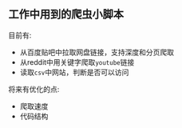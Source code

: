 ## 工作中用到的爬虫小脚本

目前有:

* 从百度贴吧中拉取网盘链接，支持深度和分页爬取
* 从reddit中用关键字爬取`youtube`链接
* 读取`csv`中网站，判断是否可以访问


将来有优化的点:

* 爬取速度
* 代码结构
